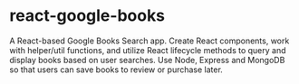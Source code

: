 # react-google-books
A React-based Google Books Search app. Create React components, work with helper/util functions, and utilize React lifecycle methods to query and display books based on user searches. Use Node, Express and MongoDB so that users can save books to review or purchase later.
